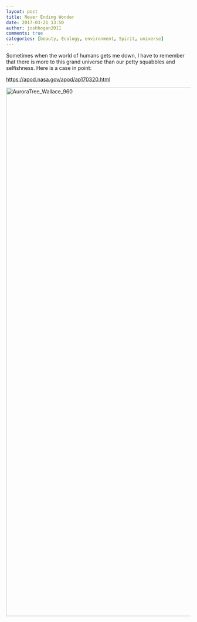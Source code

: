 ```yaml
---
layout: post
title: Never Ending Wonder
date: 2017-03-21 13:50
author: joshhogan2011
comments: true
categories: [beauty, Ecology, environment, Spirit, universe]
---
```

Sometimes when the world of humans gets me down, I have to remember that there is more to this grand universe than our petty squabbles and selfishness. Here is a case in point:

https://apod.nasa.gov/apod/ap170320.html

<img class="alignnone size-full wp-image-262" src="https://joshuadavidhogan.files.wordpress.com/2017/03/auroratree_wallace_960.jpg" alt="AuroraTree_Wallace_960" width="960" height="1440" />
